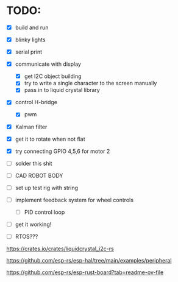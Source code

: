 # TODO:

- [x] build and run
- [x] blinky lights
- [x] serial print
- [x] communicate with display
    - [x] get I2C object building
    - [x] try to write a single character to the screen manually
    - [x] pass in to liquid crystal library
- [x] control H-bridge
    - [x] pwm
- [x] Kalman filter
- [x] get it to rotate when not flat
- [x] try connecting GPIO 4,5,6 for motor 2

- [ ] solder this shit
- [ ] CAD ROBOT BODY
- [ ] set up test rig with string

- [ ] implement feedback system for wheel controls
    - [ ] PID control loop
- [ ] get it working!

- [ ] RTOS???


https://crates.io/crates/liquidcrystal_i2c-rs

https://github.com/esp-rs/esp-hal/tree/main/examples/peripheral

https://github.com/esp-rs/esp-rust-board?tab=readme-ov-file